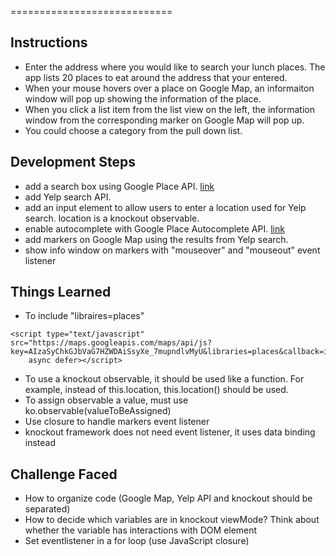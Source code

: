 
============================
## Instructions
* Enter the address where you would like to search your lunch places.
The app lists 20 places to eat around the address that your entered.
* When your mouse hovers over a place on Google Map, an informaiton window will pop up showing the information of the place. 
* When you click a list item from the list view on the left, the information window from the corresponding marker on Google Map will pop up.
* You could choose a category from the pull down list.


## Development Steps

* add a search box using Google Place API. [link](https://developers.google.com/maps/documentation/javascript/examples/places-searchbox)
* add Yelp search API. 
* add an input element to allow users to enter a location used for Yelp search. location is a knockout observable.
* enable autocomplete with Google Place Autocomplete API. [link](https://developers.google.com/maps/documentation/javascript/examples/places-autocomplete)
* add markers on Google Map using the results from Yelp search.
* show info window on markers with "mouseover" and "mouseout" event listener


## Things Learned
* To include "libraires=places"
```
<script type="text/javascript" src="https://maps.googleapis.com/maps/api/js?key=AIzaSyChkGJbVaG7HZWDAiSsyXe_7mupndlvMyU&libraries=places&callback=initMap"
    async defer></script>
```
* To use a knockout observable, it should be used like a function. For example, instead of this.location, this.location() should be used.
* To assign observable a value, must use ko.observable(valueToBeAssigned)
* Use closure to handle markers event listener
* knockout framework does not need event listener, it uses data binding instead

## Challenge Faced
* How to organize code (Google Map, Yelp API and knockout should be separated)
* How to decide which variables are in knockout viewMode? Think about whether the variable has interactions with DOM element
* Set eventlistener in a for loop (use JavaScript closure)
